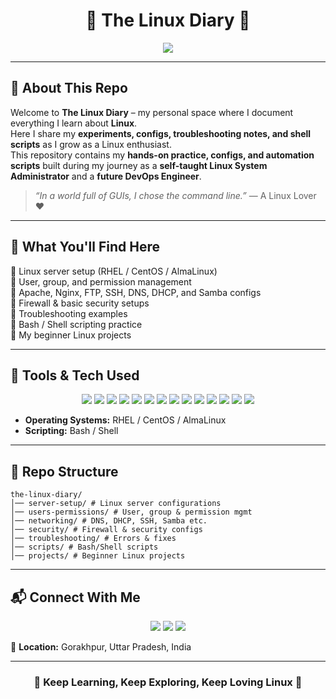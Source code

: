 <h1 align="center">🐧 The Linux Diary 🐧</h1>

<p align="center">
  <img src="https://readme-typing-svg.herokuapp.com?size=25&color=36BCF7&center=true&vCenter=true&width=600&lines=A+Diary+of+my+Linux+Journey;Learning+Linux+Every+Day+🐧;Commands+%7C+Configs+%7C+Shell+Scripts" />
</p>

---

## 🐧 About This Repo
Welcome to **The Linux Diary** – my personal space where I document everything I learn about **Linux**.  
Here I share my **experiments, configs, troubleshooting notes, and shell scripts** as I grow as a Linux enthusiast.  
This repository contains my **hands-on practice, configs, and automation scripts** built during my journey as a **self-taught Linux System Administrator** and a **future DevOps Engineer**.  

> *“In a world full of GUIs, I chose the command line.”* — A Linux Lover ❤️

---

## 🔧 What You'll Find Here  
🔹 Linux server setup (RHEL / CentOS / AlmaLinux)  
🔹 User, group, and permission management  
🔹 Apache, Nginx, FTP, SSH, DNS, DHCP, and Samba configs  
🔹 Firewall & basic security setups  
🔹 Troubleshooting examples  
🔹 Bash / Shell scripting practice  
🔹 My beginner Linux projects  

---

## 🚀 Tools & Tech Used  

<p align="center">
  <!-- Base OS -->
  <img src="https://img.shields.io/badge/Linux-000000?style=for-the-badge&logo=linux&logoColor=white" />
  <img src="https://img.shields.io/badge/Bash-4EAA25?style=for-the-badge&logo=gnubash&logoColor=white" />
  
  <!-- Web Servers -->
  <img src="https://img.shields.io/badge/Apache-D22128?style=for-the-badge&logo=apache&logoColor=white" />
  <img src="https://img.shields.io/badge/Nginx-009639?style=for-the-badge&logo=nginx&logoColor=white" />
  
  <!-- File & Sharing -->
  <img src="https://img.shields.io/badge/Samba-2C6BAC?style=for-the-badge&logo=samba&logoColor=white" />
  <img src="https://img.shields.io/badge/FTP-0077B5?style=for-the-badge&logo=filezilla&logoColor=white" />
  
  <!-- Network -->
  <img src="https://img.shields.io/badge/DNS-FF9800?style=for-the-badge&logo=cloudflare&logoColor=white" />
  <img src="https://img.shields.io/badge/DHCP-673AB7?style=for-the-badge&logo=ubiquiti&logoColor=white" />
  <img src="https://img.shields.io/badge/SSH-000000?style=for-the-badge&logo=openssh&logoColor=white" />
  
  <!-- Databases -->
  <img src="https://img.shields.io/badge/MySQL-4479A1?style=for-the-badge&logo=mysql&logoColor=white" />
  <img src="https://img.shields.io/badge/MariaDB-003545?style=for-the-badge&logo=mariadb&logoColor=white" />
  <img src="https://img.shields.io/badge/PostgreSQL-336791?style=for-the-badge&logo=postgresql&logoColor=white" />
  
  <!-- Security -->
  <img src="https://img.shields.io/badge/Firewall-E53935?style=for-the-badge&logo=fortinet&logoColor=white" />
  <img src="https://img.shields.io/badge/SELinux-795548?style=for-the-badge&logo=redhat&logoColor=white" />
</p>

- **Operating Systems:** RHEL / CentOS / AlmaLinux  
- **Scripting:** Bash / Shell  

---

## 📂 Repo Structure  
```
the-linux-diary/
│── server-setup/ # Linux server configurations
│── users-permissions/ # User, group & permission mgmt
│── networking/ # DNS, DHCP, SSH, Samba etc.
│── security/ # Firewall & security configs
│── troubleshooting/ # Errors & fixes
│── scripts/ # Bash/Shell scripts
│── projects/ # Beginner Linux projects
```
---

## 📬 Connect With Me  

<p align="center">
  <a href="https://linkedin.com"><img src="https://img.shields.io/badge/LinkedIn-0077B5?style=for-the-badge&logo=linkedin&logoColor=white"></a>
  <a href="mailto:jyotiswaroop.niit1@gmail.com"><img src="https://img.shields.io/badge/Email-D14836?style=for-the-badge&logo=gmail&logoColor=white"></a>
  <!-- 🔥 Yaha Portfolio Button Add Kiya -->
  <a href="https://jyotiswaroop20.github.io/shandilya-portfolio-website/" target="_blank">
    <img src="https://img.shields.io/badge/Portfolio-FF6F61?style=for-the-badge&logo=internet-explorer&logoColor=white"/>
  </a>
  <!-- 🔥 Portfolio Button Yaha Khatam -->
</p>

📍 **Location:** Gorakhpur, Uttar Pradesh, India  

---

<h3 align="center">🐧 Keep Learning, Keep Exploring, Keep Loving Linux 🐧</h3>


